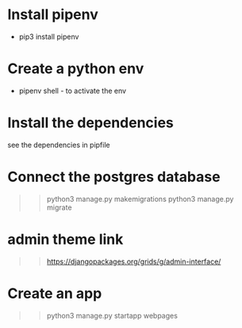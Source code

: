 # Install pipenv
- pip3 install pipenv 

# Create a python env
- pipenv shell - to activate the env


# Install the dependencies
see the dependencies in pipfile

# Connect the postgres database
>> python3 manage.py makemigrations
>> python3 manage.py migrate

# admin theme link
>> https://djangopackages.org/grids/g/admin-interface/


# Create an app
>> python3 manage.py startapp webpages 



